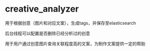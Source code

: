 # creative_analyzer

用于根据创意（图片和对应文案），生成tags，并保存至elasticsearch

后台线程可以配置是否删除已经分析过的创意

用于用户通过创意图片查询关联程度高的文案，为制作文案提供一定的帮助
